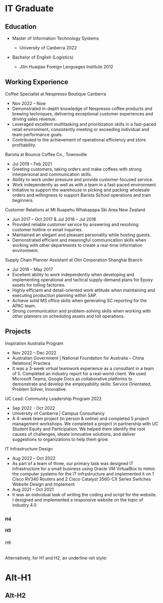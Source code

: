 # IT Graduate

## Education
* Master of Information Technology Systems
  - University of Canberra 2022

* Bachelor of English (Logistics)
  - Jilin Huaqiao Foreign Languages Institute 2012

## Working Experience
Coffee Specialist at Nespresso Boutique Canberra
- Nov 2022 – Now 
- Demonstrated in-depth knowledge of Nespresso coffee products and brewing techniques, delivering exceptional customer experiences and driving sales revenue.
- Leveraged excellent multitasking and prioritization skills in a fast-paced retail environment, consistently meeting or exceeding individual and team performance goals.
- Contributed to the achievement of operational efficiency and store profitability.

Barista at Bounce Coffee Co., Townsville 
- Jul 2019 – Feb 2021 
- Greeting customers, taking orders and make coffees with strong interpersonal and communication skills.
- Ability to work under pressure and provide customer-focused service.
- Work independently as well as with a team in a fast-paced environment.
- Initiative to support the warehouse in picking and packing wholesale orders and willingness to support Barista School operations and train beginners.

Customer Relations at Mt Ruapehu Whakapapa Ski Area New Zealand 
- Jun 2017 – Oct 2017 & Jul 2018 – Jul 2018 
- Provided reliable customer service by answering and resolving customer hotline or email inquiries.
- Maintained an elegant and pleasant personality while hosting guests.
- Demonstrated efficient and meaningful communication skills when working with other departments to create a real-time information environment.

Supply Chain Planner Assistant at Olin Corporation Shanghai Branch
- Jul 2016 – May 2017 
- Excellent ability to work independently when developing and implementing operational and tactical supply-demand plans for Epoxy assets for tolling factories. 
- Highly efficient and detail-oriented work attitude when maintaining and executing production planning within SAP. 
- Achieve solid MS office skills when generating SC reporting for the APAC team. 
- Strong communication and problem-solving skills when working with other planners on scheduling assets and toll operations.

## Projects
Inspiration Australia Program
- Nov 2022 – Dec 2022
- Australian Government | National Foundation for Australia – China Relations| Practera
- It was a 3-week virtual teamwork experience as a consultant in a team of 5. Completed an industry report for a real-world client. We used Microsoft Teams, Google Docs as collaborative platforms to demonstrate and develop the employability skills: Service Orientated, Problem Solver, Innovative.

UC Lead: Community Leadership Program 2022 
- Sep 2022 - Oct 2022
- University of Canberra | Campus Consultancy 
- A 4-week team project (in person & online) and completed 5 project management workshops. We completed a project in partnership with UC Student Equity and Participation. We helped them identify the root causes of challenges, ideate innovative solutions, and deliver suggestions to organizations to help them grow. 

IT Infrastructure Design
- Aug 2022 – Oct 2022
- As part of a team of three, our primary task was designed IT infrastructure for a small business using Oracle VM VirtualBox to mimic the computer systems for the IT infrastructure and implemented it on 1 Cisco RV340 Routers and 2 Cisco Catalyst 3560-CX Series Switches 
 
Website Design and Implement
- Aug 2021 – Oct 2021
- It was an individual task of writing the coding and script for the website. I designed and implemented a responsive website on the topic of Industry 4.0 
 



## 
#### H4
##### H5
###### H6



Alternatively, for H1 and H2, an underline-ish style:

Alt-H1
======

Alt-H2
------
